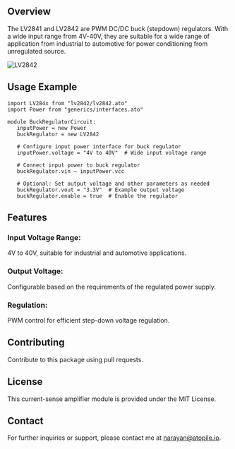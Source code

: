 ## Overview

The LV2841 and LV2842 are PWM DC/DC buck (stepdown) regulators. With a wide input range from 4V-40V, they are suitable for a wide range of application from industrial to automotive for power conditioning from unregulated source.

![LV2842](https://firebasestorage.googleapis.com/v0/b/atopile.appspot.com/o/lv2842xlvddcr.png?alt=media&token=5e136803-662d-49ba-821d-12c19738b427 "LV2842")

## Usage Example

```
import LV284x from "lv2842/lv2842.ato"
import Power from "generics/interfaces.ato"

module BuckRegulatorCircuit:
   inputPower = new Power
   buckRegulator = new LV2842
   
   # Configure input power interface for buck regulator
   inputPower.voltage = "4V to 40V"  # Wide input voltage range
   
   # Connect input power to buck regulator
   buckRegulator.vin ~ inputPower.vcc
   
   # Optional: Set output voltage and other parameters as needed
   buckRegulator.vout = "3.3V"  # Example output voltage
   buckRegulator.enable = true  # Enable the regulator

```

## Features

### Input Voltage Range: 
4V to 40V, suitable for industrial and automotive applications.

### Output Voltage: 
Configurable based on the requirements of the regulated power supply.

### Regulation: 
PWM control for efficient step-down voltage regulation.

## Contributing
Contribute to this package using pull requests.

## License
This current-sense amplifier module is provided under the MIT License.

## Contact
For further inquiries or support, please contact me at narayan@atopile.io.





